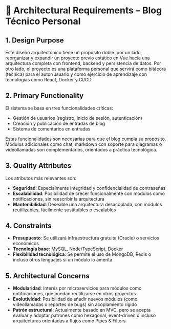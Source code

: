 # 📐 Architectural Requirements – Blog Técnico Personal

## 1. Design Purpose

Este diseño arquitectónico tiene un propósito doble: por un lado, reorganizar y expandir un proyecto previo estático en Vue hacia una arquitectura completa con frontend, backend y persistencia de datos. Por otro lado, el proyecto es una plataforma personal que servirá como bitácora (técnica) para el autor/usuario y como ejercicio de aprendizaje con tecnologías como React, Docker y CI/CD.

## 2. Primary Functionality

El sistema se basa en tres funcionalidades críticas:

- Gestión de usuarios (registro, inicio de sesión, autenticación)
- Creación y publicación de entradas de blog
- Sistema de comentarios en entradas

Estas funcionalidades son necesarias para que el blog cumpla su propósito. Módulos adicionales como chat, markdown con soporte para diagramas o videollamadas son complementarios, orientados a práctica tecnológica.

## 3. Quality Attributes

Los atributos más relevantes son:

- **Seguridad**: Especialmente integridad y confidencialidad de contraseñas
- **Escalabilidad**: Posibilidad de crecer funcionalmente con módulos como notificaciones, sin reescribir la arquitectura
- **Mantenibilidad**: Deseable una arquitectura desacoplada, con módulos reutilizables, fácilmente sustituibles o escalables

## 4. Constraints

- **Presupuesto**: Se utilizará infraestructura gratuita (Oracle) o servicios económicos
- **Tecnología base**: MySQL, Node/TypeScript, Docker
- **Flexibilidad tecnológica**: Se permite el uso de MongoDB, Redis o incluso otros lenguajes si un módulo lo amerita

## 5. Architectural Concerns

- **Modularidad**: Interés por microservicios para módulos como notificaciones, que puedan reutilizarse en otros proyectos
- **Evolutividad**: Posibilidad de añadir nuevos módulos (como videollamadas o reportes de bugs) sin acoplamiento rígido
- **Patrón estructural**: Actualmente basado en MVC, pero se acepta evaluar y adoptar patrones como hexagonal, event-driven o incluso arquitecturas orientadas a flujos como Pipes & Filters

